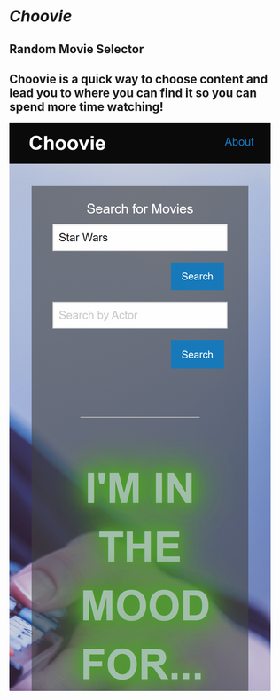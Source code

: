 # *Choovie*

## Random Movie Selector

## **Choovie is a quick way to choose content and lead you to where you can find it so you can spend more time watching!**

![alt text](./assets/images/Choovie-Screenshot.png "Display Screen")
